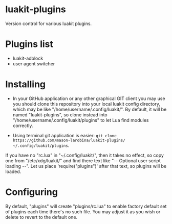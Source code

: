 luakit-plugins
==============

Version control for various luakit plugins.

Plugins list
============

* luakit-adblock
* user agent switcher

Installing
==========

* In your GitHub application or any other graphical GIT client you may use you should clone this repository into your local luakit config directory, which may be like "/home/username/.config/luakit/".
By default, it will be named "luakit-plugins", so clone instead into "/home/username/.config/luakit/plugins" to let Lua find modules correctly.

* Using terminal git application is easier: ```git clone https://github.com/mason-larobina/luakit-plugins/ ~/.config/luakit/plugins```.


If you have no "rc.lua" in "~/.config/luakit/", then it takes no effect, so copy one from "/etc/xdg/luakit/" and find there text like "-- Optional user script loading --". Let us place 'require("plugins")' after that text, so plugins will be loaded.

Configuring
===========

By default, "plugins" will create "plugins/rc.lua" to enable factory default set of plugins each time there's no such file. You may adjust it as you wish or delete to revert to the default one.
